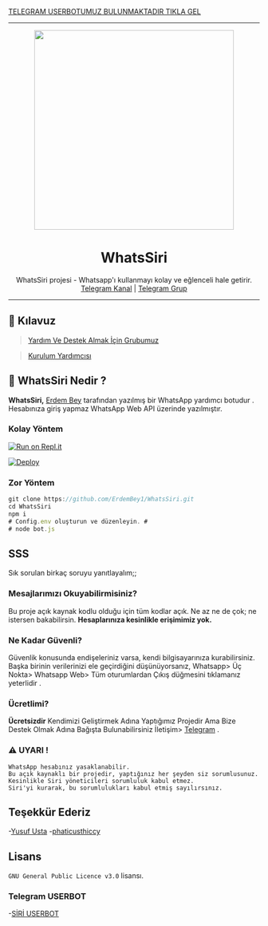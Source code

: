 [TELEGRAM USERBOTUMUZ BULUNMAKTADIR TIKLA GEL](https://t.me/Siriuserbot)

----

<div align="center">
  <img src="https://gitlab.com/ErdemBey1/whatssiri/raw/master/20210406_162732.jpg" width="400" height="400">
  <h1> WhatsSiri</h1>
</div>
<p align="center">
    WhatsSiri projesi - Whatsapp'ı kullanmayı kolay ve eğlenceli hale getirir. 
    <br>
        <a href="https://t.me/WHATSSİRİ">Telegram Kanal</a> |
        <a href="https://t.me/SiriSupport">Telegram Grup</a> 
    <br>
</p>

----

## 📢 Kılavuz
> [Yardım Ve Destek Almak İçin Grubumuz](https://t.me/SiriSupport)

> [Kurulum Yardımcısı](https://github.com/ErdemBey1/WhatsSiri/wiki)



## 🔎 WhatsSiri Nedir ?
**WhatsSiri,** [Erdem Bey](https://github.com/ErdemBey1) tarafından yazılmış bir WhatsApp yardımcı botudur . Hesabınıza giriş yapmaz WhatsApp Web API üzerinde yazılmıştır.

### Kolay Yöntem
[![Run on Repl.it](https://repl.it/@ErdemBey1/WhatsSiri-QR)](https://repl.it/)

[![Deploy](https://www.herokucdn.com/deploy/button.svg)](https://heroku.com/deploy?template=https://github.com/ErdemBey1/WhatsSiri)

### Zor Yöntem
```js
git clone https://github.com/ErdemBey1/WhatsSiri.git
cd WhatsSiri
npm i
# Config.env oluşturun ve düzenleyin. #
# node bot.js
```

## SSS
Sık sorulan birkaç soruyu yanıtlayalım;;

### Mesajlarımızı Okuyabilirmisiniz?
Bu proje açık kaynak kodlu olduğu için tüm kodlar açık. Ne az ne de çok; ne istersen bakabilirsin. **Hesaplarınıza kesinlikle erişimimiz yok.**

### Ne Kadar Güvenli?
Güvenlik konusunda endişeleriniz varsa, kendi bilgisayarınıza kurabilirsiniz. Başka birinin verilerinizi ele geçirdiğini düşünüyorsanız, Whatsapp> Üç Nokta> Whatsapp Web> Tüm oturumlardan Çıkış düğmesini tıklamanız yeterlidir .


### Ücretlimi?
**Ücretsizdir** Kendimizi Geliştirmek Adına Yaptığımız Projedir Ama Bize Destek Olmak Adına Bağışta Bulunabilirsiniz İletişim> [Telegram](https://t.me/orgutsahibi) .

### ⚠️ UYARI ! 
```
WhatsApp hesabınız yasaklanabilir.
Bu açık kaynaklı bir projedir, yaptığınız her şeyden siz sorumlusunuz.
Kesinlikle Siri yöneticileri sorumluluk kabul etmez.
Siri'yi kurarak, bu sorumlulukları kabul etmiş sayılırsınız.
```

## Teşekkür Ederiz
-[Yusuf Usta](https://github.com/YusufUsta) 
-[phaticusthiccy](https://github.com/phaticusthiccy)


## Lisans
`GNU General Public Licence v3.0` lisansı.

### Telegram USERBOT
-[SİRİ USERBOT](https://github.com/ErdemBey1/Siriuserbot)
